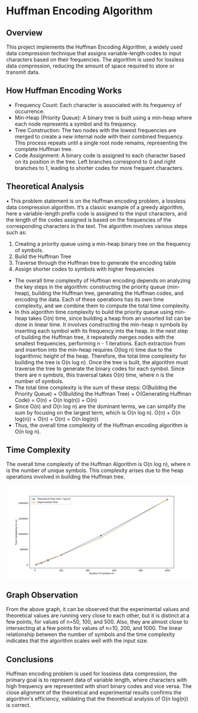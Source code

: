 # Huffman Encoding Algorithm
## Overview 
This project implements the Huffman Encoding Algorithm, a widely used data compression technique that assigns variable-length codes to input characters based on their frequencies. The algorithm is used for lossless data compression, reducing the amount of space required to store or transmit data.

## How Huffman Encoding Works
- Frequency Count: Each character is associated with its frequency of occurrence.
- Min-Heap (Priority Queue): A binary tree is built using a min-heap where each node represents a symbol and its frequency.
- Tree Construction: The two nodes with the lowest frequencies are merged to create a new internal node with their combined frequency. This process repeats until a single root node remains, representing the complete Huffman tree.
- Code Assignment: A binary code is assigned to each character based on its position in the tree. Left branches correspond to 0 and right branches to 1, leading to shorter codes for more frequent characters.

## Theoretical Analysis
•	This problem statement is on the Huffman encoding problem, a lossless data compression algorithm. It’s a classic example of a greedy algorithm, here a variable-length prefix code is assigned to the input characters, and the length of the codes assigned is based on the frequencies of the corresponding characters in the text. The algorithm involves various steps such as:
1.	Creating a priority queue using a min-heap binary tree on the frequency of symbols.
2.	Build the Huffman Tree
3.	Traverse through the Huffman tree to generate the encoding table
4.	Assign shorter codes to symbols with higher frequencies

- The overall time complexity of Huffman encoding depends on analyzing the key steps in the algorithm: constructing the priority queue (min-heap), building the Huffman tree, generating the Huffman codes, and encoding the data. Each of these operations has its own time complexity, and we combine them to compute the total time complexity.
-	In this algorithm time complexity to build the priority queue using min-heap takes O(n) time, since building a heap from an unsorted list can be done in linear time. It involves constructing the min-heap n symbols by inserting each symbol with its frequency into the heap. In the next step of building the Huffman tree, it repeatedly merges nodes with the smallest frequencies, performing n - 1 iterations. Each extraction from and insertion into the min-heap requires O(log n) time due to the logarithmic height of the heap. Therefore, the total time complexity for building the tree is O(n log n). Once the tree is built, the algorithm must traverse the tree to generate the binary codes for each symbol. Since there are n symbols, this traversal takes O(n) time, where n is the number of symbols.
-	The total time complexity is the sum of these steps:
O(Building the Priority Queue) + O(Building the Huffman Tree) + O(Generating Huffman Code) = O(n) + O(n log(n)) + O(n)   
-	Since O(n) and O(n log n) are the dominant terms, we can simplify the sum by focusing on the largest term, which is O(n log n). 
O(n) + O(n log(n)) + O(n) + O(n)  = O(n log(n))
-	Thus, the overall time complexity of the Huffman encoding algorithm is O(n log n). 


## Time Complexity
The overall time complexity of the Huffman Algorithm is O(n log n), where n is the number of unique symbols. This complexity arises due to the heap operations involved in building the Huffman tree.

![Time Complexity Plot](./Figure_5.png)

## Graph Observation
From the above graph, it can be observed that the experimental values and theoretical values are running very close to each other, but it is distinct at a few points, for values of n=50, 100, and 500. Also, they are almost close to intersecting at a few points for values of n=10, 200, and 1000.
The linear relationship between the number of symbols and the time complexity indicates that the algorithm scales well with the input size.

## Conclusions
Huffman encoding problem is used for lossless data compression, the primary goal is to represent data of variable length, where characters with high frequency are represented with short binary codes and vice versa. The close alignment of the theoretical and experimental results confirms the algorithm's efficiency, validating that the theoretical analysis of O(n log(n)) is correct. 


